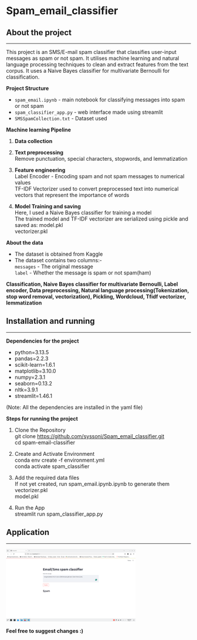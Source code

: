 # Spam_email_classifier
## About the project
---
This project is an SMS/E-mail spam classifier that classifies user-input messages as spam or not spam. It utilises machine learning and natural language processing techniques to clean and extract features from the text corpus. It uses a Naive Bayes classifier for multivariate Bernoulli for classification.

**Project Structure**<br/>
- `spam_email.ipynb` - main notebook for classifying messages into spam or not spam
- `spam_classifier_app.py` - web interface made using streamlit
- `SMSSpamCollection.txt` - Dataset used<br/>

**Machine learning Pipeline**<br/>
1. **Data collection**<br/>

2. **Text preprocessing**   
   Remove punctuation, special characters, stopwords, and lemmatization<br/>
   
3. **Feature engineering**<br/>
   Label Encoder - Encoding spam and not spam messages to numerical values<br/>
   TF-IDF Vectorizer used to convert preprocessed text into numerical vectors that represent the importance of words<br/>

4. **Model Training and saving**<br/>
   Here, I used a Naive Bayes classifier for training a model<br/>
   The trained model and TF-IDF vectorizer are serialized using pickle and saved as:
    model.pkl<br/>
    vectorizer.pkl<br/>

**About the data**<br/>
- The dataset is obtained from Kaggle
- The dataset contains two columns:- <br/>
  `messages` - The original message<br/>
  `label` - Whether the message is spam or not spam(ham)<br/>

**Classification, Naive Bayes classifier for multivariate Bernoulli, Label encoder, Data preprocessing, Natural language processing(Tokenization, stop word removal, vectorization), Pickling, Wordcloud, Tfidf vectorizer, lemmatization** 

## Installation and running 
---
**Dependencies for the project**<br/>
  - python=3.13.5
  - pandas=2.2.3
  - scikit-learn=1.6.1
  - matplotlib=3.10.0
  - numpy=2.3.1
  - seaborn=0.13.2
  - nltk=3.9.1
  - streamlit=1.46.1<br/>
  
  (Note: All the dependencies are installed in the yaml file)<br/>

**Steps for running the project**<br/>
1. Clone the Repository<br/>
   git clone https://github.com/syssoni/Spam_email_classifier.git<br/>
   cd spam-email-classifier<br/>
   
2. Create and Activate Environment<br/>
   conda env create -f environment.yml<br/>
   conda activate spam_classifier<br/>
   
4. Add the required data files<br/>
   If not yet created, run spam_email.ipynb.ipynb to generate them<br/>
   vectorizer.pkl<br/>
   model.pkl<br/>
   
5. Run the App<br/>
   streamlit run spam_classifier_app.py<br/>
   
## Application
---
<img src="https://raw.githubusercontent.com/syssoni/Spam_email_classifier/main/Web_app/web_app.png" alt="Web application" width="70%">

**Feel free to suggest changes :)**


